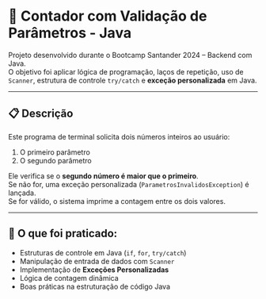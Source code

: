 # 🧮 Contador com Validação de Parâmetros - Java

Projeto desenvolvido durante o Bootcamp Santander 2024 – Backend com Java.  
O objetivo foi aplicar lógica de programação, laços de repetição, uso de `Scanner`, estrutura de controle `try/catch` e **exceção personalizada** em Java.

---

## 📋 Descrição

Este programa de terminal solicita dois números inteiros ao usuário:

1. O primeiro parâmetro
2. O segundo parâmetro

Ele verifica se o **segundo número é maior que o primeiro**.  
Se não for, uma exceção personalizada (`ParametrosInvalidosException`) é lançada.  
Se for válido, o sistema imprime a contagem entre os dois valores.

---

## 🧠 O que foi praticado:

- Estruturas de controle em Java (`if`, `for`, `try/catch`)
- Manipulação de entrada de dados com `Scanner`
- Implementação de **Exceções Personalizadas**
- Lógica de contagem dinâmica
- Boas práticas na estruturação de código Java
